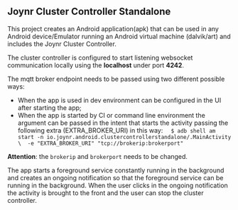 ## Joynr Cluster Controller Standalone

This project creates an Android application(apk) that can be used in any Android device/Emulator
running an Android virtual machine (dalvik/art) and includes the Joynr Cluster Controller.

The cluster controller is configured to start listening websocket communication locally using the 
**localhost** under port **4242**.

The mqtt broker endpoint needs to be passed using two different possible ways:
- When the app is used in dev environment can be configured in the UI after starting the app;
- When the app is started by CI or command line environment the argument can be passed in the intent
that starts the activity passing the following extra (EXTRA_BROKER_URI) in this way:
`  $ adb shell am start -n io.joynr.android.clustercontrollerstandalone/.MainActivity  \ 
-e "EXTRA_BROKER_URI" "tcp://brokerip:brokerport"`

**Attention**: the `brokerip` and `brokerport` needs to be changed.

The app starts a foreground service constantly running in the background and creates an ongoing
notification so that the foreground service can be running in the background. When the user clicks 
in the ongoing notification the activity is brought to the front and the user can stop the cluster 
controller.  